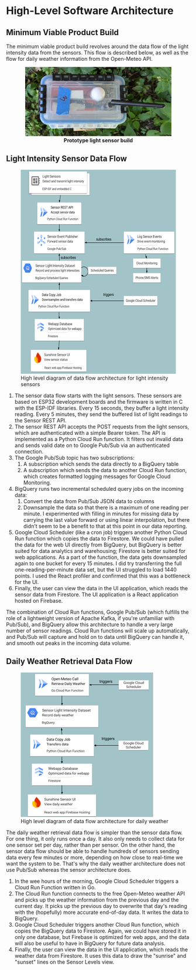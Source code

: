 # High-Level Software Architecture

## Minimum Viable Product Build

The minimum viable product build revolves around the data flow of the light intensity data from the sensors.  This flow is described below, as well as the flow for daily weather information from the Open-Meteo API.

<figure style="text-align: center;">
  <img src="images/sensor_3_proto_top.jpg" width="400" alt="A top-down view of a white, rectangular prototype enclosure for a light sensor."/>
  <figcaption><strong>Prototype light sensor build</strong></figcaption>
</figure>


## Light Intensity Sensor Data Flow

<figure>
  <img src="images/sensor_data_flow.png" alt="Diagram of the light sensor data flow, which is described below."  width="520" height="558" />
  <figcaption>High level diagram of data flow architecture for light intensity sensors</figcaption>
</figure>

1. The sensor data flow starts with the light sensors.  These sensors are based on ESP32 development boards and the firmware is written in C with the ESP-IDF libraries.  Every 15 seconds, they buffer a light intensity reading.  Every 5 minutes, they send the buffered list of light readings to the Sensor REST API.
2. The sensor REST API accepts the POST requests from the light sensors, which are authenticated with a simple Bearer token.  The API is implemented as a Python Cloud Run function.  It filters out invalid data and sends valid date on to Google Pub/Sub via an authenticated connection.
3. The Google Pub/Sub topic has two subscriptions:
   1. A subscription which sends the data directly to a BigQuery table
   2. A subscription which sends the data to another Cloud Run function, which creates formatted logging messages for Google Cloud Monitoring.
4. BigQuery runs two incremental scheduled query jobs on the incoming data:
   1. Convert the data from Pub/Sub JSON data to columns
   2. Downsample the data so that there is a maximum of one reading per minute.  I experimented with filling in minutes for missing data by carrying the last value forward or using linear interpolation, but there didn't seem to be a benefit to that at this point in our data reporting.
5. Google Cloud Scheduler (like a cron job) triggers another Python Cloud Run function which copies the data to Firestore.  We could have pulled the data for the web UI directly from BigQuery, but BigQuery is better suited for data analytics and warehousing; Firestore is better suited for web applications.  As a part of the function, the data gets downsampled again to one bucket for every 15 minutes.  I did try transferring the full one-reading-per-minute data set, but the UI struggled to load 1440 points.  I used the React profiler and confirmed that this was a bottleneck for the UI.
6. Finally, the user can view the data in the UI application, which reads the sensor data from Firestore.  The UI application is a React application hosted on Firebase.

The combination of Cloud Run functions, Google Pub/Sub (which fulfills the role of a lightweight version of Apache Kafka, if you're unfamiliar with Pub/Sub), and BigQuery allow this architecture to handle a very large number of sensor readings.  Cloud Run functions will scale up automatically, and Pub/Sub will capture and hold on to data until BigQuery can handle it, and smooth out peaks in the incoming data volume.

## Daily Weather Retrieval Data Flow

<figure>
  <img src="images/daily_weather_data_flow.png" alt="Diagram of the daily weather data flow, which is described below."  width="362" height="395" />
  <figcaption>High level diagram of data flow architecture for daily weather</figcaption>
</figure>

The daily weather retrieval data flow is simpler than the sensor data flow.  For one thing, it only runs once a day.  It also only needs to collect data for one sensor set per day, rather than per sensor.  On the other hand, the sensor data flow should be able to handle hundreds of sensors sending data every few minutes or more, depending on how close to real-time we want the system to be.  That's why the daily weather architecture does not use Pub/Sub whereas the sensor architecture does.

1. In the wee hours of the morning, Google Cloud Scheduler triggers a Cloud Run Function written in Go.
2. The Cloud Run function connects to the free Open-Meteo weather API and picks up the weather information from the previous day and the current day.  It picks up the previous day to overwrite that day's reading with the (hopefully) more accurate end-of-day data.  It writes the data to BigQuery.
3. Google Cloud Scheduler triggers another Cloud Run function, which copies the BigQuery data to Firestore.  Again, we could have stored it in only one database, but Firebase is optimized for web apps, and the data will also be useful to have in BigQuery for future data analysis.
4. Finally, the user can view the data in the UI application, which reads the weather data from Firestore.  It uses this data to draw the "sunrise" and "sunset" lines on the Sensor Levels view.
